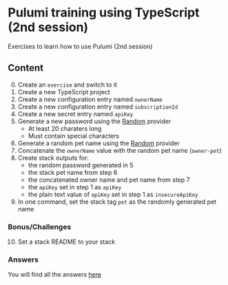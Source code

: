 # Pulumi training using TypeScript (2nd session)
Exercises to learn how to use Pulumi (2nd session)

## Content ##

0. Create an `exercise` and switch to it
1. Create a new TypeScript project
2. Create a new configuration entry named `ownerName`
3. Create a new configuration entry named `subscriptionId`
4. Create a new secret entry named `apiKey`
5. Generate a new password using the [Random](https://www.pulumi.com/registry/packages/random/) provider
   * At least 20 charaters long
   * Must contain special characters
6. Generate a random pet name using the [Random](https://www.pulumi.com/registry/packages/random/) provider
7. Concatenate the `ownerName` value with the random pet name (`owner-pet`)
8. Create stack outputs for:
   * the random password generated in 5
   * the stack pet name from step 6
   * the concatenated owner name and pet name from step 7
   * the `apiKey` set in step 1 as `apiKey`
   * the plain text value of `apiKey` set in step 1 as `insecureApiKey`
9. In one command, set the stack tag `pet` as the randomly generated pet name

### Bonus/Challenges ###

10. Set a stack README to your stack

### Answers ###
You will find all the answers [here](answer/)